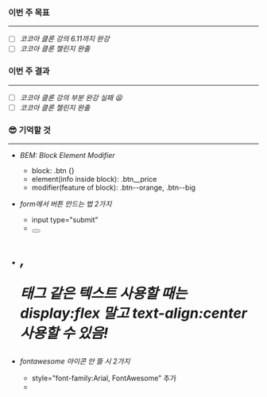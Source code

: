 ### 이번 주 목표

---

- [ ] _코코아 클론 강의 6.11까지 완강_
- [ ] _코코아 클론 챌린지 완출_

### 이번 주 결과

---

- [ ] _코코아 클론 강의 부분 완강 실패 😫_
- [ ] _코코아 클론 챌린지 완출_

### 😎 기억할 것

---

- _BEM: Block Element Modifier_
  - block: .btn {}
  - element(info inside block): .btn\_\_price
  - modifier(feature of block): .btn--orange, .btn--big

- _form에서 버튼 만드는 법 2가지_
  - input type="submit"
  - <button></button>

- _<h1>, <p>태그 같은 텍스트 사용할 때는 display:flex 말고 text-align:center 사용할 수 있음!_

- _fontawesome 아이콘 안 뜰 시 2가지_
  - style="font-family:Arial, FontAwesome" 추가
  - <script src="https://kit.fontawesome.com/493cc16663.js" crossorigin="anonymous">

- _placeholder 안에 아이콘 넣기_
- use hex codes(can be found in the Font Awesome cheatsheet)

### 😭 보완사항

---

- _css animations 으렵따.. 어떻게 해야 효율적으로 연습할 수 있을까? 따라하는게 최고겠지?_

-_display:flex 말고 text-align:center, vertical-align 사용가능한지 실험_

### 참고할 사이트

---

- _SVG: 픽셀이 없이 수학으로만 구성된 이미지 파일 형식_

  - [herocoins](https://heroicons.dev)
  - [fontawesome](https://fontawesome.com)

- [box shawdow examples](https://getcssscan.com/css-box-shadow-examples)

### 💬 공유하고 싶은 고민이나 질문

---

- _🤩가상환경 관리하는 법_
- _html semantic tag 어떤 걸 사용해야 할지 감이 안잡힌다._
- _화면크기에 따라 css가 다르게 보이는 듯...? 뭐에 맞춰야 하지_
- _코코아톡 강의 3.18 placeholder는 [attribute]가 아니라 ::표시로 잡는 이유가 뭘까?_
- _BEM을 따르면 id 사용할 일은 없나?_

## 📌 주간 회고록을 제출해주세요 (필수)

[10주스터디\_Weekly_ProgressReport](https://docs.google.com/spreadsheets/d/1UZNSc5GhAPwFGSGfqMW9qDQjQBzab-5vgoywnQGaPzg/edit?usp=sharing)

## 핵심 3줄 요약 (예시)

- _강의를 좀 더 꼼꼼히 봐야겠다._
- _시간이 걸리더라도 강의에 나오는 코드 따라쳐보면서 공부하자._
- _잘 안되는 부분은 너무 오래 붙잡지 말고. 주석처리하고 일단 넘어가보자._
